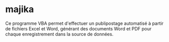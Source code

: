# majika
Ce programme VBA permet d'effectuer un publipostage automatisé à partir de fichiers Excel et Word, générant des documents Word et PDF pour chaque enregistrement dans la source de données. 
